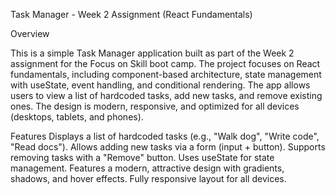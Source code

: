 Task Manager - Week 2 Assignment (React Fundamentals)

Overview

This is a simple Task Manager application built as part of the Week 2 assignment for the Focus on Skill boot camp. The project focuses on React fundamentals, including component-based architecture, state management with useState, event handling, and conditional rendering. The app allows users to view a list of hardcoded tasks, add new tasks, and remove existing ones. The design is modern, responsive, and optimized for all devices (desktops, tablets, and phones).

Features
Displays a list of hardcoded tasks (e.g., "Walk dog", "Write code", "Read docs").
Allows adding new tasks via a form (input + button).
Supports removing tasks with a "Remove" button.
Uses useState for state management.
Features a modern, attractive design with gradients, shadows, and hover effects.
Fully responsive layout for all devices.